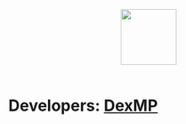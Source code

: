 <div align="center">
  <a href="https://github.com/DexMP">
    <img width="100" height="100" src="https://sharix.dexmp.now.sh">
  </a>
  <br>
  <br>
</div>

# Developers: <a href="https://vk.com/dexmp">DexMP</a>

